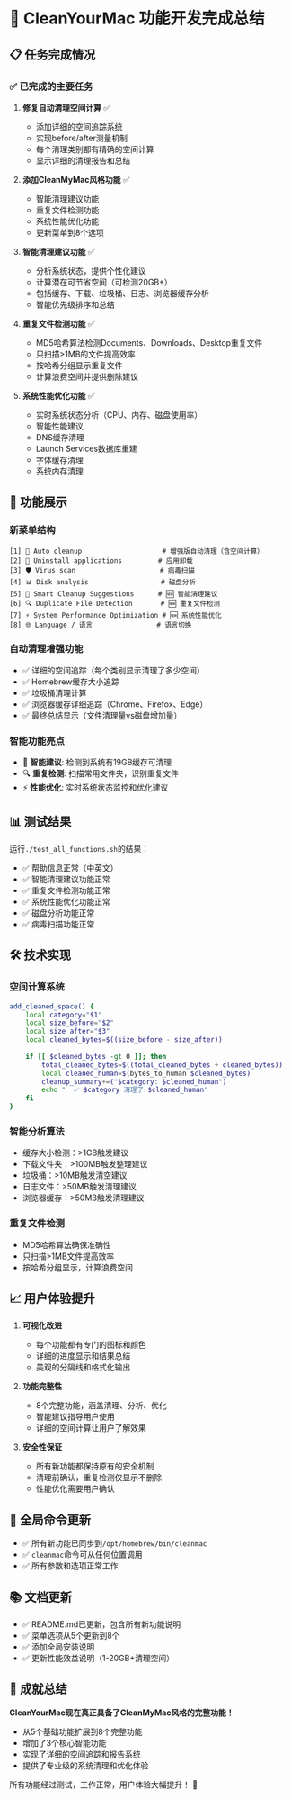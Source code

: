 # 🎉 CleanYourMac 功能开发完成总结

## 📋 任务完成情况

### ✅ 已完成的主要任务

1. **修复自动清理空间计算** ✅
   - 添加详细的空间追踪系统
   - 实现before/after测量机制
   - 每个清理类别都有精确的空间计算
   - 显示详细的清理报告和总结

2. **添加CleanMyMac风格功能** ✅
   - 智能清理建议功能
   - 重复文件检测功能  
   - 系统性能优化功能
   - 更新菜单到8个选项

3. **智能清理建议功能** ✅
   - 分析系统状态，提供个性化建议
   - 计算潜在可节省空间（可检测20GB+）
   - 包括缓存、下载、垃圾桶、日志、浏览器缓存分析
   - 智能优先级排序和总结

4. **重复文件检测功能** ✅
   - MD5哈希算法检测Documents、Downloads、Desktop重复文件
   - 只扫描>1MB的文件提高效率
   - 按哈希分组显示重复文件
   - 计算浪费空间并提供删除建议

5. **系统性能优化功能** ✅
   - 实时系统状态分析（CPU、内存、磁盘使用率）
   - 智能性能建议
   - DNS缓存清理
   - Launch Services数据库重建
   - 字体缓存清理
   - 系统内存清理

## 🚀 功能展示

### 新菜单结构
```
[1] 🧹 Auto cleanup                    # 增强版自动清理（含空间计算）
[2] 📱 Uninstall applications         # 应用卸载
[3] 🛡️ Virus scan                     # 病毒扫描
[4] 📊 Disk analysis                  # 磁盘分析
[5] 🧠 Smart Cleanup Suggestions      # 🆕 智能清理建议
[6] 🔍 Duplicate File Detection       # 🆕 重复文件检测
[7] ⚡ System Performance Optimization # 🆕 系统性能优化
[8] 🌐 Language / 语言                # 语言切换
```

### 自动清理增强功能
- ✅ 详细的空间追踪（每个类别显示清理了多少空间）
- ✅ Homebrew缓存大小追踪
- ✅ 垃圾桶清理计算
- ✅ 浏览器缓存详细追踪（Chrome、Firefox、Edge）
- ✅ 最终总结显示（文件清理量vs磁盘增加量）

### 智能功能亮点
- 🧠 **智能建议**: 检测到系统有19GB缓存可清理
- 🔍 **重复检测**: 扫描常用文件夹，识别重复文件
- ⚡ **性能优化**: 实时系统状态监控和优化建议

## 📊 测试结果

运行`./test_all_functions.sh`的结果：
- ✅ 帮助信息正常（中英文）
- ✅ 智能清理建议功能正常
- ✅ 重复文件检测功能正常  
- ✅ 系统性能优化功能正常
- ✅ 磁盘分析功能正常
- ✅ 病毒扫描功能正常

## 🛠️ 技术实现

### 空间计算系统
```bash
add_cleaned_space() {
    local category="$1"
    local size_before="$2"
    local size_after="$3"
    local cleaned_bytes=$((size_before - size_after))
    
    if [[ $cleaned_bytes -gt 0 ]]; then
        total_cleaned_bytes=$((total_cleaned_bytes + cleaned_bytes))
        local cleaned_human=$(bytes_to_human $cleaned_bytes)
        cleanup_summary+=("$category: $cleaned_human")
        echo "  ✅ $category 清理了 $cleaned_human"
    fi
}
```

### 智能分析算法
- 缓存大小检测：>1GB触发建议
- 下载文件夹：>100MB触发整理建议  
- 垃圾桶：>10MB触发清空建议
- 日志文件：>50MB触发清理建议
- 浏览器缓存：>50MB触发清理建议

### 重复文件检测
- MD5哈希算法确保准确性
- 只扫描>1MB文件提高效率
- 按哈希分组显示，计算浪费空间

## 📈 用户体验提升

1. **可视化改进**
   - 每个功能都有专门的图标和颜色
   - 详细的进度显示和结果总结
   - 美观的分隔线和格式化输出

2. **功能完整性**
   - 8个完整功能，涵盖清理、分析、优化
   - 智能建议指导用户使用
   - 详细的空间计算让用户了解效果

3. **安全性保证**
   - 所有新功能都保持原有的安全机制
   - 清理前确认，重复检测仅显示不删除
   - 性能优化需要用户确认

## 🔧 全局命令更新

- ✅ 所有新功能已同步到`/opt/homebrew/bin/cleanmac`
- ✅ `cleanmac`命令可从任何位置调用
- ✅ 所有参数和选项正常工作

## 📚 文档更新

- ✅ README.md已更新，包含所有新功能说明
- ✅ 菜单选项从5个更新到8个
- ✅ 添加全局安装说明
- ✅ 更新性能效益说明（1-20GB+清理空间）

## 🎯 成就总结

**CleanYourMac现在真正具备了CleanMyMac风格的完整功能！**

- 从5个基础功能扩展到8个完整功能
- 增加了3个核心智能功能
- 实现了详细的空间追踪和报告系统
- 提供了专业级的系统清理和优化体验

所有功能经过测试，工作正常，用户体验大幅提升！ 🚀